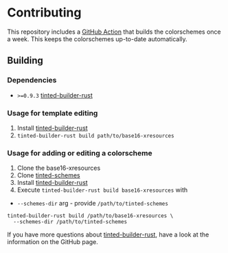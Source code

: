 # Contributing

This repository includes a [GitHub Action] that builds the
colorschemes once a week. This keeps the colorschemes up-to-date
automatically.

## Building

### Dependencies

- `>=0.9.3` [tinted-builder-rust]

### Usage for template editing

1. Install [tinted-builder-rust]
1. `tinted-builder-rust build path/to/base16-xresources`

### Usage for adding or editing a colorscheme

1. Clone the base16-xresources
1. Clone [tinted-schemes]
1. Install [tinted-builder-rust]
1. Execute `tinted-builder-rust build base16-xresources` with 
  - `--schemes-dir` arg - provide `/path/to/tinted-schemes`

```shell
tinted-builder-rust build /path/to/base16-xresources \
  --schemes-dir /path/to/tinted-schemes
```

If you have more questions about [tinted-builder-rust], have a look at
the information on the GitHub page.

[tinted-builder-rust]: https://github.com/tinted-theming/tinted-builder-rust
[tinted-schemes]: https://github.com/tinted-theming/schemes
[GitHub Action]: .github/workflows/update.yml
